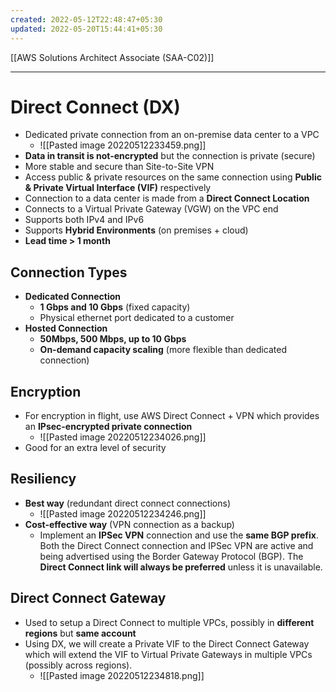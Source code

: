 ```yaml
---
created: 2022-05-12T22:48:47+05:30
updated: 2022-05-20T15:44:41+05:30
---
```

[[AWS Solutions Architect Associate (SAA-C02)]]

---
# Direct Connect (DX)
- Dedicated private connection from an on-premise data center to a VPC
	- ![[Pasted image 20220512233459.png]]
- **Data in transit is not-encrypted** but the connection is private (secure)
- More stable and secure than Site-to-Site VPN
- Access public & private resources on the same connection using **Public & Private Virtual Interface (VIF)** respectively
- Connection to a data center is made from a **Direct Connect Location**
- Connects to a Virtual Private Gateway (VGW) on the VPC end
- Supports both IPv4 and IPv6
- Supports **Hybrid Environments** (on premises + cloud)
- **Lead time > 1 month**

## Connection Types
-   **Dedicated Connection**
    -   **1 Gbps and 10 Gbps** (fixed capacity)
    -   Physical ethernet port dedicated to a customer
-   **Hosted Connection**
    -   **50Mbps, 500 Mbps, up to 10 Gbps**
    -   **On-demand capacity scaling** (more flexible than dedicated connection)

## Encryption
- For encryption in flight, use AWS Direct Connect + VPN which provides an **IPsec-encrypted private connection**
	- ![[Pasted image 20220512234026.png]]
- Good for an extra level of security

## Resiliency
- **Best way** (redundant direct connect connections)
	- ![[Pasted image 20220512234246.png]]
- **Cost-effective way** (VPN connection as a backup)
	- Implement an **IPSec VPN** connection and use the **same BGP prefix**. Both the Direct Connect connection and IPSec VPN are active and being advertised using the Border Gateway Protocol (BGP). The **Direct Connect link will always be preferred** unless it is unavailable.

## Direct Connect Gateway
- Used to setup a Direct Connect to multiple VPCs, possibly in **different regions** but **same account**
- Using DX, we will create a Private VIF to the Direct Connect Gateway which will extend the VIF to Virtual Private Gateways in multiple VPCs (possibly across regions).
	- ![[Pasted image 20220512234818.png]]